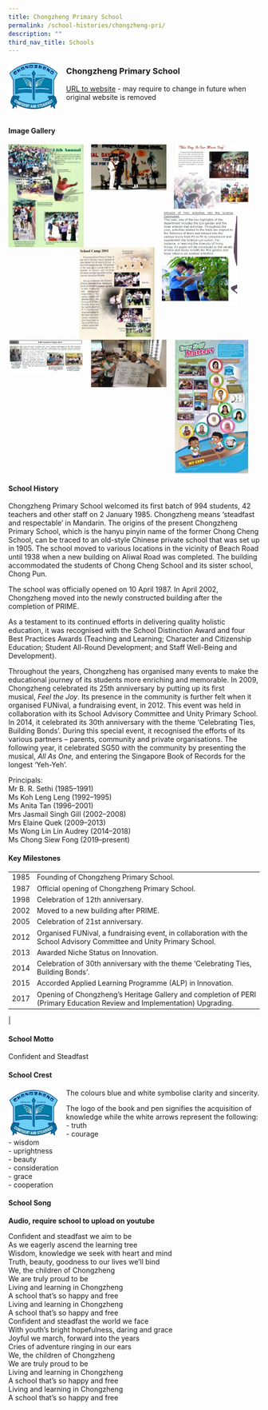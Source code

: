 ```yaml
---
title: Chongzheng Primary School
permalink: /school-histories/chongzheng-pri/
description: ""
third_nav_title: Schools
---
```

<img src="/images/chongzheng1.jpg" style="width:20%;margin-right:15px;" align = "left">

### **Chongzheng Primary School**
[URL to website](https://chongzhengpri.moe.edu.sg/) - may require to change in future when original website is removed

<br clear="left">

#### **Image Gallery**

<p><a href="/images/chongzheng2.jpg">  
<img src="/images/chongzheng2.jpg" style="width:30%;margin-right:15px;" align = "left">
</a></p>

<p><a href="/images/chongzheng3.jpg">  
<img src="/images/chongzheng3.jpg" style="width:30%;margin-right:15px;" align = "left">
</a></p>

<p><a href="/images/chongzheng4.jpg">  
<img src="/images/chongzheng4.jpg" style="width:30%;margin-right:15px;" align = "left">
</a></p>

<p><a href="/images/chongzheng7.jpg">  
<img src="/images/chongzheng7.jpg" style="width:30%;margin-right:45px;" align = "right">
</a></p>

<p><a href="/images/chongzheng6.jpg">  
<img src="/images/chongzheng6.jpg" style="width:30%;margin-right:15px;" align = "right">
</a></p>

<p><a href="/images/chongzheng5.jpg">  
<img src="/images/chongzheng5.jpg" style="width:30%;margin-right:15px;" align = "left">
</a></p>

<p><a href="/images/chongzheng8.jpg">  
<img src="/images/chongzheng8.jpg" style="width:30%;margin-right:15px;" align = "left">
</a></p>

<p><a href="/images/chongzheng9.jpg">  
<img src="/images/chongzheng9.jpg" style="width:30%;margin-right:15px;" align = "left">
</a></p>

<br clear="left">

#### **School History**
Chongzheng Primary School welcomed its first batch of 994 students, 42 teachers and other staff on 2 January 1985. Chongzheng means ‘steadfast and respectable’ in Mandarin. The origins of the present Chongzheng Primary School, which is the hanyu pinyin name of the former Chong Cheng School, can be traced to an old-style Chinese private school that was set up in 1905. The school moved to various locations in the vicinity of Beach Road until 1938 when a new building on Aliwal Road was completed. The building accommodated the students of Chong Cheng School and its sister school, Chong Pun.

The school was officially opened on 10 April 1987. In April 2002, Chongzheng moved into the newly constructed building after the completion of PRIME.

As a testament to its continued efforts in delivering quality holistic education, it was recognised with the School Distinction Award and four Best Practices Awards (Teaching and Learning; Character and Citizenship Education; Student All-Round Development; and Staff Well-Being and Development).   

Throughout the years, Chongzheng has organised many events to make the educational journey of its students more enriching and memorable. In 2009, Chongzheng celebrated its 25th anniversary by putting up its first musical, _Feel the Joy_. Its presence in the community is further felt when it organised FUNival, a fundraising event, in 2012. This event was held in collaboration with its School Advisory Committee and Unity Primary School. In 2014, it celebrated its 30th anniversary with the theme ‘Celebrating Ties, Building Bonds’. During this special event, it recognised the efforts of its various partners – parents, community and private organisations. The following year, it celebrated SG50 with the community by presenting the musical, _All As One,_ and entering the Singapore Book of Records for the longest ‘Yeh-Yeh’.  

Principals:<br>
Mr B. R. Sethi (1985–1991)<br>
Ms Koh Leng Leng (1992–1995)<br>
Ms Anita Tan (1996–2001)<br>
Mrs Jasmail Singh Gill (2002–2008)<br>
Mrs Elaine Quek (2009–2013)<br>
Ms Wong Lin Lin Audrey (2014–2018)<br>
Ms Chong Siew Fong (2019–present)

#### **Key Milestones**

|  |  |
|:---:|---|
| 1985 | Founding of Chongzheng Primary School. |
| 1987 | Official opening of Chongzheng Primary School. |
| 1998 | Celebration of 12th anniversary. |
| 2002 | Moved to a new building after PRIME. |
| 2005 | Celebration of 21st anniversary. |
| 2012 | Organised FUNival, a fundraising event, in collaboration with the School Advisory Committee and Unity Primary School. |
| 2013 | Awarded Niche Status on Innovation. |
| 2014 | Celebration of 30th anniversary with the theme ‘Celebrating Ties, Building Bonds’. |
| 2015 | Accorded Applied Learning Programme (ALP) in Innovation. |
| 2017 | Opening of Chongzheng’s Heritage Gallery and completion of PERI (Primary Education Review and Implementation) Upgrading. |
|

#### **School Motto**
Confident and Steadfast

#### **School Crest**
<img src="/images/chongzheng1.jpg" style="width:20%;margin-right:15px;" align = "left">

The colours blue and white symbolise clarity and sincerity.

The logo of the book and pen signifies the acquisition of knowledge while the white arrows represent the following:<br>
\- truth<br>
\- courage<br>
\- wisdom<br>
\- uprightness<br>
\- beauty<br>
\- consideration<br>
\- grace<br>
\- cooperation

#### **School Song**
**Audio, require school to upload on youtube**

Confident and steadfast we aim to be<br>
As we eagerly ascend the learning tree<br>
Wisdom, knowledge we seek with heart and mind<br>
Truth, beauty, goodness to our lives we’ll bind<br>
We, the children of Chongzheng<br>
We are truly proud to be<br>
Living and learning in Chongzheng<br>
A school that’s so happy and free<br>
Living and learning in Chongzheng<br>
A school that’s so happy and free<br>
Confident and steadfast the world we face<br>
With youth’s bright hopefulness, daring and grace<br>
Joyful we march, forward into the years<br>
Cries of adventure ringing in our ears<br>
We, the children of Chongzheng<br>
We are truly proud to be<br>
Living and learning in Chongzheng<br>
A school that’s so happy and free<br>
Living and learning in Chongzheng<br>
A school that’s so happy and free